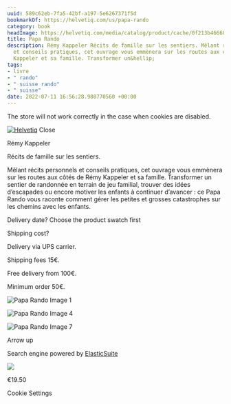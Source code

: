 ```yaml
---
uuid: 589c62eb-7fa5-42bf-a197-5e6267371f5d
bookmarkOf: https://helvetiq.com/us/papa-rando
category: book
headImage: https://helvetiq.com/media/catalog/product/cache/0f213b46668bdde79a4a229e39f9d27c/p/a/paparando_fr_cover-mockup_1000x1000_1.png
title: Papa Rando
description: Rémy Kappeler Récits de famille sur les sentiers. Mêlant récits personnels
  et conseils pratiques, cet ouvrage vous emmènera sur les routes aux côtés de Rémy
  Kappeler et sa famille. Transformer un&hellip;
tags:
- livre
- " rando"
- " suisse rando"
- " suisse"
date: 2022-07-11 16:56:28.980770560 +00:00
---
```


The store will not work correctly in the case when cookies are disabled.

 [![Helvetiq](https://helvetiq.com/static/version1659096628/frontend/Helvetiq/default/en_US/images/logo.svg)](https://helvetiq.com/us/) Close

Rémy Kappeler

Récits de famille sur les sentiers.

Mêlant récits personnels et conseils pratiques, cet ouvrage vous emmènera sur les routes aux côtés de Rémy Kappeler et sa famille. Transformer un sentier de randonnée en terrain de jeu familial, trouver des idées d’escapades ou encore motiver les enfants à continuer d’avancer : ce Papa Rando vous raconte comment gérer les petites et grosses catastrophes sur les chemins avec les enfants.

Delivery date? Choose the product swatch first

Shipping cost?

Delivery via UPS carrier.

Shipping fees 15€.

Free delivery from 100€.

Minimum order 50€.

 ![Papa Rando Image 1](https://helvetiq.com/media/catalog/product/w/e/website_spreads_paparando_fr_1200x674_03.png) 

 ![Papa Rando Image 4](https://helvetiq.com/media/catalog/product/w/e/website_spreads_paparando_fr_1200x674_02.png) 

 ![Papa Rando Image 7](https://helvetiq.com/media/catalog/product/w/e/website_spreads_paparando_fr_1200x674_01.png) 

Arrow up

Search engine powered by [ElasticSuite](https://elasticsuite.io)

 ![](https://helvetiq.com/media/catalog/product/cache/4065f72fd76d86245d1946addf9cb759/p/a/paparando_fr_cover-mockup_1000x1000_1.png) 

€19.50

Cookie Settings